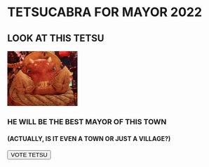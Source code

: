 # TETSUCABRA FOR MAYOR 2022
## LOOK AT THIS TETSU
![tetsu](https://github.com/BorisPlaceholder/images/blob/main/mastertetsu.png?raw=true)
### HE WILL BE THE BEST MAYOR OF THIS TOWN
#### (ACTUALLY, IS IT EVEN A TOWN OR JUST A VILLAGE?)
<button name="VOTE TETSU" onclick="https://github.com/BorisPlaceholder/images/blob/main/mastertetsu.png?raw=true">VOTE TETSU</button>







  
